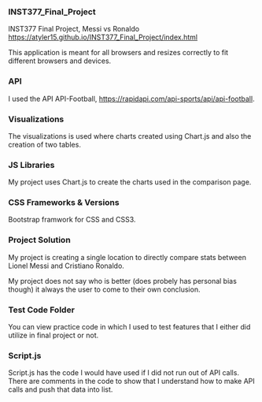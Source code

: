 ### INST377_Final_Project
INST377 Final Project, Messi vs Ronaldo
https://atyler15.github.io/INST377_Final_Project/index.html

This application is meant for all browsers and resizes correctly to fit different browsers and devices. 

### API
I used the API API-Football, https://rapidapi.com/api-sports/api/api-football.

### Visualizations
The visualizations is used where charts created using Chart.js and also the creation of two tables.

### JS Libraries
My project uses Chart.js to create the charts used in the comparison page.

### CSS Frameworks & Versions
Bootstrap framwork for CSS and CSS3.

### Project Solution
My project is creating a single location to directly compare stats between Lionel Messi and Cristiano Ronaldo.

My project does not say who is better (does probely  has personal bias though) it always the user to come to their own conclusion.

### Test Code Folder 
You can view practice code in which I used to test features that I either did utilize in final project or not. 

### Script.js
Script.js has the code I would have used if I did not run out of API calls. There are comments in the code to show that I understand how to make API calls and push that data into list.

